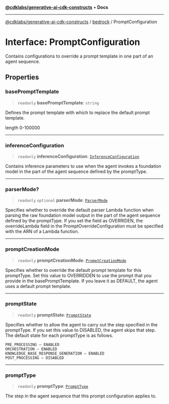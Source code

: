 [**@cdklabs/generative-ai-cdk-constructs**](../../../README.md) • **Docs**

***

[@cdklabs/generative-ai-cdk-constructs](../../../README.md) / [bedrock](../README.md) / PromptConfiguration

# Interface: PromptConfiguration

Contains configurations to override a prompt template in one part of an agent sequence.

## Properties

### basePromptTemplate

> `readonly` **basePromptTemplate**: `string`

Defines the prompt template with which to replace the default prompt template.

length 0-100000

***

### inferenceConfiguration

> `readonly` **inferenceConfiguration**: [`InferenceConfiguration`](InferenceConfiguration.md)

Contains inference parameters to use when the agent invokes a foundation
model in the part of the agent sequence defined by the promptType.

***

### parserMode?

> `readonly` `optional` **parserMode**: [`ParserMode`](../enumerations/ParserMode.md)

Specifies whether to override the default parser Lambda function when
parsing the raw foundation model output in the part of the agent sequence
defined by the promptType. If you set the field as OVERRIDEN, the
overrideLambda field in the PromptOverrideConfiguration must be specified
with the ARN of a Lambda function.

***

### promptCreationMode

> `readonly` **promptCreationMode**: [`PromptCreationMode`](../enumerations/PromptCreationMode.md)

Specifies whether to override the default prompt template for this
promptType. Set this value to OVERRIDDEN to use the prompt that you
provide in the basePromptTemplate. If you leave it as DEFAULT, the agent
uses a default prompt template.

***

### promptState

> `readonly` **promptState**: [`PromptState`](../enumerations/PromptState.md)

Specifies whether to allow the agent to carry out the step specified in
the promptType. If you set this value to DISABLED, the agent skips that
step. The default state for each promptType is as follows.

    PRE_PROCESSING – ENABLED
    ORCHESTRATION – ENABLED
    KNOWLEDGE_BASE_RESPONSE_GENERATION – ENABLED
    POST_PROCESSING – DISABLED

***

### promptType

> `readonly` **promptType**: [`PromptType`](../enumerations/PromptType.md)

The step in the agent sequence that this prompt configuration applies to.
